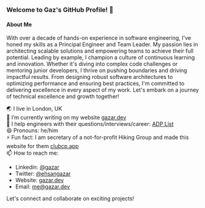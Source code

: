 ### Welcome to Gaz's GitHub Profile! 👋

#### About Me
With over a decade of hands-on experience in software engineering, I've honed my skills as a Principal Engineer and Team Leader. My passion lies in architecting scalable solutions and empowering teams to achieve their full potential. Leading by example, I champion a culture of continuous learning and innovation. Whether it's diving into complex code challenges or mentoring junior developers, I thrive on pushing boundaries and driving impactful results. From designing robust software architectures to optimizing performance and ensuring best practices, I'm committed to delivering excellence in every aspect of my work. Let's embark on a journey of technical excellence and growth together!

🌏 I live in London, UK <br />
🔭 I’m currently writing on my website [gazar.dev](https://gazar.dev) <br />
💬 I help engineers with their questions/interviews/career: [ADP List](https://adplist.org/mentors/ehsan-gazar) <br />
😄 Pronouns: he/him <br />
⚡ Fun fact: I am secretary of a not-for-profit Hiking Group and made this website for them [clubcp.app](https://clubcp.app) <br />
📫 How to reach me: <br />
   - Linkedin: [@gazar](https://www.linkedin.com/in/gazar/)
   - Twitter: [@ehsangazar](https://twitter.com/ehsangazar)
   - Website: [gazar.dev](https://gazar.dev/)
   - Email: me@gazar.dev

Let's connect and collaborate on exciting projects!
